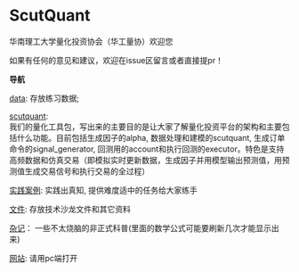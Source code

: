 # ScutQuant
华南理工大学量化投资协会（华工量协）欢迎您

如果有任何的意见和建议，欢迎在issue区留言或者直接提pr！

**导航**


[data](https://github.com/HaoningChen/ScutQuant/tree/main/data): 存放练习数据;  

[scutquant](https://github.com/HaoningChen/ScutQuant/tree/main/scutquant):  
我们的量化工具包，写出来的主要目的是让大家了解量化投资平台的架构和主要包括什么功能。目前包括生成因子的alpha, 数据处理和建模的scutquant, 生成订单命令的signal_generator, 回测用的account和执行回测的executor。特色是支持高频数据和仿真交易（即模拟实时更新数据，生成因子并用模型输出预测值，用预测值生成交易信号和执行交易的全过程）  

[实践案例](https://github.com/HaoningChen/ScutQuant/tree/main/实践案例): 实践出真知, 提供难度适中的任务给大家练手

[文件](https://github.com/HaoningChen/ScutQuant/tree/main/文件): 存放技术沙龙文件和其它资料  

[杂记](https://github.com/HaoningChen/ScutQuant/tree/main/杂记)： 一些不太烧脑的非正式科普(里面的数学公式可能要刷新几次才能显示出来)  

[网站](https://haoningchen.github.io/ScutQuant/): 请用pc端打开
